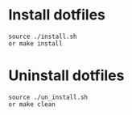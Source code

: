 # Install dotfiles
<pre><code>source ./install.sh
or make install
</code></pre>

# Uninstall dotfiles
<pre><code>source ./un_install.sh
or make clean
</code></pre>
